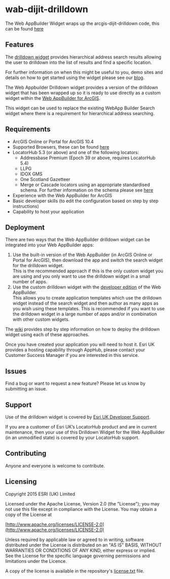 wab-dijit-drilldown
====================
The Web AppBuilder Widget wraps up the arcgis-dijit-drilldown code, this can be found [here](https://github.com/EsriUK/arcgis-dijit-drilldown)

## Features
The [drilldown widget](https://github.com/EsriUK/arcgis-dijit-drilldown) provides hierarchical address search results allowing the user to drilldown into the list of results and find a specific location.

For further information on when this might be useful to you, demo sites and details on how to get started using the widget please see our [blog](http://communityhub.esriuk.com/geoxchange/2015/11/23/need-a-more-flexible-way-to-search-for-addresses?rq=drilldown).

The Web Appbuilder Drilldown widget provides a version of the drilldown widget that has been wrapped up so it is ready to use directly as a custom widget within the [Web AppBuilder for ArcGIS](http://doc.arcgis.com/en/web-appbuilder/).  

This widget can be used to replace the existing WebApp Builder Search widget where there is a requirement for hierarchical address searching.  
 
## Requirements
- ArcGIS Online or Portal for ArcGIS 10.4
- Supported Browsers, these can be found [here](https://github.com/EsriUK/arcgis-dijit-drilldown/wiki/Supported-Browsers)
- LocatorHub 5.3 (or above) and one of the following locators:
	- Addressbase Premium (Epoch 39 or above, requires LocatorHub 5.4)
	- LLPG
	- IDOX GMS
	- One Scotland Gazetteer
	- Merge or Cascade locators using an appropriate standardised schema.
	  For further information on the schema please see [here](https://github.com/EsriUK/arcgis-dijit-drilldown/wiki/Standardised-Schema)
- Experience with the Web AppBuilder for ArcGIS
- Basic developer skills (to edit the configuration based on step by step instructions)
- Capability to host your application


## Deployment

There are two ways that the Web AppBuilder drilldown widget can be integrated into your Web AppBuilder apps:
 1. Use the built-in version of the Web AppBuilder (in ArcGIS Online or Portal for ArcGIS), then download the app and switch the search widget for the drilldown widget.  
	   This is the recommended approach if this is the only custom widget you are using and you only want to use the drilldown widget in a small number of apps.
 2. Use the custom drilldown widget with the [developer edition](http://doc.arcgis.com/en/web-appbuilder/extend-apps/) of the Web AppBuilder.  
	   This allows you to create application templates which use the drilldown widget instead of the search widget and then author as many apps as you wish using these templates.  This is recommended if you want to use the drilldown widget in a large number of apps and/or in combination with other custom widgets.

The [wiki](https://github.com/EsriUK/wab-dijit-drilldown/wiki) provides step by step information on how to deploy the drilldown widget using each of these approaches.

Once you have created your application you will need to host it.  Esri UK provides a hosting capability through AppHub, please contact your Customer Success Manager if you are interested in this service.


## Issues

Find a bug or want to request a new feature?  Please let us know by submitting an issue.

## Support

Use of the drilldown widget is covered by [Esri UK Developer Support](http://www.esriuk.com/support/support-services).

If you are a customer of Esri UK’s LocatorHub product and are in current maintenance, then your use of this Drilldown Widget for the Web AppBuilder (in an unmodified state) is covered by your LocatorHub support.

## Contributing

Anyone and everyone is welcome to contribute.

## Licensing

Copyright 2015 ESRI (UK) Limited

Licensed under the Apache License, Version 2.0 (the "License"); you may not use this file except in compliance with the License. You may obtain a copy of the License at

[http://www.apache.org/licenses/LICENSE-2.0](http://www.apache.org/licenses/LICENSE-2.0)

Unless required by applicable law or agreed to in writing, software distributed under the License is distributed on an "AS IS" BASIS, WITHOUT WARRANTIES OR CONDITIONS OF ANY KIND, either express or implied. See the License for the specific language governing permissions and limitations under the Licence.

A copy of the license is available in the repository's [license.txt](license.txt) file.

